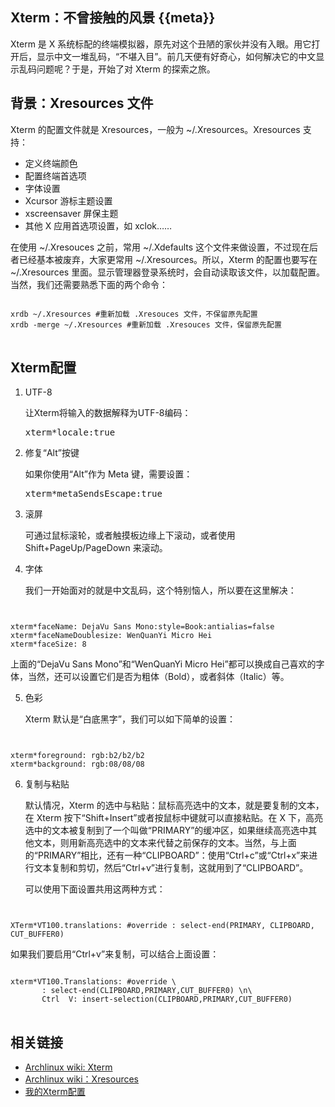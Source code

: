 Xterm：不曾接触的风景 {{meta}}
---------------------------

Xterm 是 X 系统标配的终端模拟器，原先对这个丑陋的家伙并没有入眼。用它打开后，显示中文一堆乱码，“不堪入目”。前几天便有好奇心，如何解决它的中文显示乱码问题呢？于是，开始了对 Xterm 的探索之旅。

## 背景：Xresources 文件

Xterm 的配置文件就是 Xresources，一般为 ~/.Xresources。Xresources 支持：

 + 定义终端颜色
 + 配置终端首选项
 + 字体设置
 + Xcursor 游标主题设置
 + xscreensaver 屏保主题
 + 其他 X 应用首选项设置，如 xclok……

在使用 ~/.Xresouces 之前，常用 ~/.Xdefaults 这个文件来做设置，不过现在后者已经基本被废弃，大家更常用 ~/.Xresources。所以，Xterm 的配置也要写在 ~/.Xresources 里面。显示管理器登录系统时，会自动读取该文件，以加载配置。当然，我们还需要熟悉下面的两个命令：

   <pre class="prettyprint">
<code>
xrdb ~/.Xresources #重新加载 .Xresouces 文件，不保留原先配置
xrdb -merge ~/.Xresources #重新加载 .Xresouces 文件，保留原先配置
</code>
</pre>

## Xterm配置

1. UTF-8
     
   让Xterm将输入的数据解释为UTF-8编码：<pre>xterm*locale:true</pre>

2. 修复“Alt”按键
     
   如果你使用“Alt”作为 Meta 键，需要设置：<pre>xterm*metaSendsEscape:true</pre>
     
3. 滚屏
     
   可通过鼠标滚轮，或者触摸板边缘上下滚动，或者使用 Shift+PageUp/PageDown 来滚动。
  
4. 字体
     
   我们一开始面对的就是中文乱码，这个特别恼人，所以要在这里解决：

   <pre class="prettyprint">
<code>
xterm*faceName: DejaVu Sans Mono:style=Book:antialias=false
xterm*faceNameDoublesize: WenQuanYi Micro Hei
xterm*faceSize: 8
</code>
</pre>     

   上面的“DejaVu Sans Mono”和“WenQuanYi Micro Hei”都可以换成自己喜欢的字体，当然，还可以设置它们是否为粗体（Bold），或者斜体（Italic）等。
     
5. 色彩
     
   Xterm 默认是“白底黑字”，我们可以如下简单的设置：

   <pre class="prettyprint">
<code>
xterm*foreground: rgb:b2/b2/b2
xterm*background: rgb:08/08/08
</code>
</pre>     

6. 复制与粘贴
     
   默认情况，Xterm 的选中与粘贴：鼠标高亮选中的文本，就是要复制的文本，在 Xterm 按下“Shift+Insert”或者按鼠标中键就可以直接粘贴。在 X 下，高亮选中的文本被复制到了一个叫做“PRIMARY”的缓冲区，如果继续高亮选中其他文本，则用新高亮选中的文本来代替之前保存的文本。当然，与上面的“PRIMARY”相比，还有一种“CLIPBOARD”：使用“Ctrl+c”或“Ctrl+x”来进行文本复制和剪切，然后“Ctrl+v”进行复制，这就用到了“CLIPBOARD”。

   可以使用下面设置共用这两种方式：

   <pre class="prettyprint">
<code>
XTerm*VT100.translations: #override <Btn1Up>: select-end(PRIMARY, CLIPBOARD, CUT_BUFFER0)
</code>
</pre>
     
   如果我们要启用“Ctrl+v”来复制，可以结合上面设置：

   <pre class="prettyprint">
<code>
xterm*VT100.Translations: #override \
       <Btn1Up>: select-end(CLIPBOARD,PRIMARY,CUT_BUFFER0) \n\
       Ctrl <KeyPress> V: insert-selection(CLIPBOARD,PRIMARY,CUT_BUFFER0)
</code>
</pre>

## 相关链接

  + [Archlinux wiki: Xterm](https://wiki.archlinux.org/index.php/Xterm)
  + [Archlinux wiki：Xresources](https://wiki.archlinux.org/index.php/X_resources)
  + [我的Xterm配置](https://gist.github.com/tuhaihe/6992626)



